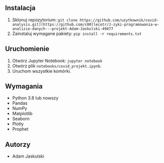 
## Instalacja
1. Sklonuj repozytorium: `git clone https://github.com/uzytkownik/covid-analysis.git](https://github.com/c00llecotr/J-zyki-programowania-w-analizie-danych---projekt-Adam-Jaskulski-49477`
2. Zainstaluj wymagane pakiety: `pip install -r requirements.txt`

## Uruchomienie
1. Otwórz Jupyter Notebook: `jupyter notebook`
2. Otwórz plik `notebooks/covid_projekt.ipynb`.
3. Uruchom wszystkie komórki.

## Wymagania
- Python 3.8 lub nowszy
- Pandas
- NumPy
- Matplotlib
- Seaborn
- Plotly
- Prophet

## Autorzy
- Adam Jaskulski

